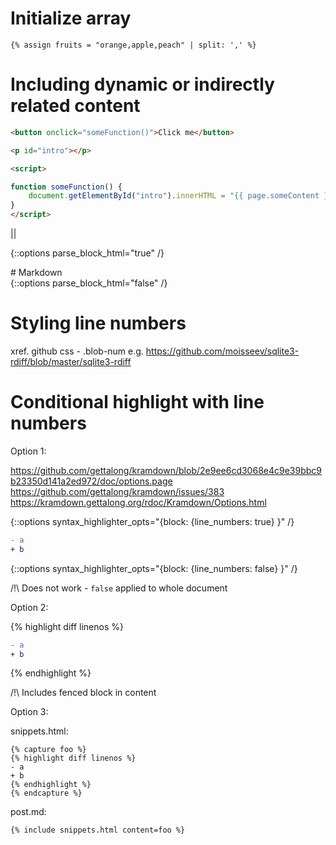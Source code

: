 # Initialize array

```
{% assign fruits = "orange,apple,peach" | split: ',' %}
```

# Including dynamic or indirectly related content

```html
<button onclick="someFunction()">Click me</button>

<p id="intro"></p>

<script>

function someFunction() {
    document.getElementById("intro").innerHTML = "{{ page.someContent }}";
}
</script>
```

||

{::options parse_block_html="true" /}
<div class="indirectly-related-content">
# Markdown
</div>
{::options parse_block_html="false" /}

# Styling line numbers

xref. github css - .blob-num
    e.g. https://github.com/moisseev/sqlite3-rdiff/blob/master/sqlite3-rdiff

# Conditional highlight with line numbers

Option 1:

https://github.com/gettalong/kramdown/blob/2e9ee6cd3068e4c9e39bbc9b23350d141a2ed972/doc/options.page
https://github.com/gettalong/kramdown/issues/383
https://kramdown.gettalong.org/rdoc/Kramdown/Options.html

{::options syntax_highlighter_opts="{block: {line_numbers: true\} \}" /}
```diff
- a
+ b
```
{::options syntax_highlighter_opts="{block: {line_numbers: false\} \}" /}

/!\ Does not work - `false` applied to whole document

Option 2:

{% highlight diff linenos %}
```diff
- a
+ b
```
{% endhighlight %}

/!\ Includes fenced block in content

Option 3:

snippets.html:

```
{% capture foo %}
{% highlight diff linenos %}
- a
+ b
{% endhighlight %}
{% endcapture %}
```

post.md:

<!-- {% raw %} -->
```
{% include snippets.html content=foo %}
```
<!-- {% endraw %} -->
